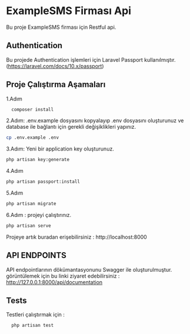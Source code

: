 
# ExampleSMS Firması Api

Bu proje ExampleSMS firması için Restful api.

## Authentication

Bu projede Authentication işlemleri için Laravel Passport kullanılmıştır.(https://laravel.com/docs/10.x/passport)

## Proje Çalıştırma Aşamaları

1.Adım

```bash
  composer install
```

2.Adım: .env.example dosyasını kopyalayıp .env dosyasını oluşturunuz ve database ile bağlantı için gerekli değişiklikleri yapınız.

```bash
cp .env.example .env
```

3.Adım: Yeni bir application key oluşturunuz.

```bash
php artisan key:generate
```

4.Adım

```bash
php artisan passport:install
```

5.Adım

```bash
php artisan migrate
```

6.Adım : projeyi çalıştırınız.

```bash
php artisan serve
```

Projeye artık buradan erişebilirsiniz :  http://localhost:8000

## API ENDPOINTS


API endpointlarının dökümantasyonunu Swagger ile oluşturulmuştur.
görüntülemek için bu linki ziyaret edebilirsiniz : http://127.0.0.1:8000/api/documentation

## Tests

Testleri çalıştırmak için : 

```bash
  php artisan test
```

  
